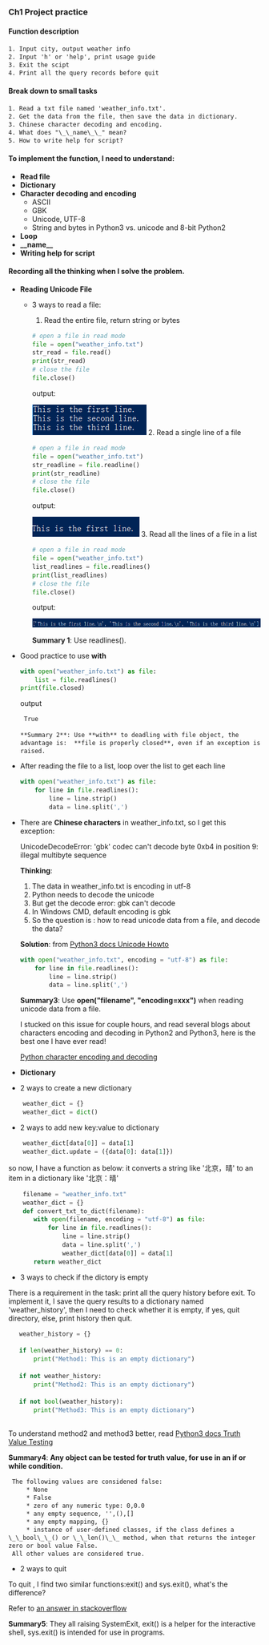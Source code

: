 ### Ch1 Project practice

#### Function description
    
    1. Input city, output weather info
    2. Input 'h' or 'help', print usage guide
    3. Exit the scipt
    4. Print all the query records before quit

#### Break down to small tasks

    1. Read a txt file named 'weather_info.txt'.
    2. Get the data from the file, then save the data in dictionary.
    3. Chinese character decoding and encoding.
    4. What does "\_\_name\_\_" mean?
    5. How to write help for script?

#### To implement the function, I need to understand:
* **Read file**
* **Dictionary**
* **Character decoding and encoding**
    * ASCII
    * GBK
    * Unicode, UTF-8
    * String and bytes in Python3 vs. unicode and 8-bit Python2
* **Loop**
* **\_\_name\_\_**
* **Writing help for script**

#### Recording all the thinking when I solve the problem.
* **Reading Unicode File**

    * 3 ways to read a file:
    
        1. Read the entire file, return string or bytes

        ```python
        # open a file in read mode
        file = open("weather_info.txt")
        str_read = file.read()
        print(str_read)
        # close the file
        file.close()
        
        ```
        output:
        
        ![](/assets/ch1practice/read.PNG)
        2. Read a single line of a file
        ```python
        # open a file in read mode
        file = open("weather_info.txt")
        str_readline = file.readline()
        print(str_readline)
        # close the file
        file.close()
        
        ```
        output:
        
        ![](/assets/ch1practice/readline.PNG)
        3. Read all the lines of a file in a list 
        ```python
        # open a file in read mode
        file = open("weather_info.txt")
        list_readlines = file.readlines()
        print(list_readlines)
        # close the file
        file.close()
        
        ```
        output:
        
        ![](/assets/ch1practice/readlines.PNG)
    
         **Summary 1**: Use readlines().
         
 * Good practice to use **with** 
 
      ```python
      with open("weather_info.txt") as file:
          list = file.readlines()
      print(file.closed)
      ```  
      
     output
     
        True
        
       **Summary 2**: Use **with** to deadling with file object, the advantage is:  **file is properly closed**, even if an exception is raised. 

  * After reading the file to a list, loop over the list to get each line
  
      ```python
      with open("weather_info.txt") as file:
          for line in file.readlines():
              line = line.strip()
              data = line.split(',')
      ```
  * There are **Chinese characters** in weather_info.txt, so I get this exception:
  
      UnicodeDecodeError: 'gbk' codec can't decode byte 0xb4 in position 9: illegal multibyte sequence
      
      **Thinking**:
  
      1. The data in weather_info.txt is encoding in utf-8
      2. Python needs to decode the unicode 
      3. But get the decode error: gbk can't decode
      4. In Windows CMD, default encoding is gbk
      5. So the question is : how to read unicode data from a file, and decode the data?
      
    **Solution**: from [Python3 docs Unicode Howto](https://docs.python.org/3/howto/unicode.html)
      
      ```python
      with open("weather_info.txt", encoding = "utf-8") as file:
          for line in file.readlines():
              line = line.strip()
              data = line.split(',')
      ```
    **Summary3**: Use **open("filename", "encoding=xxx")** when reading unicode data from a file.
    
    I stucked on this issue for couple hours, and read several blogs about characters encoding and decoding in Python2 and Python3, here is the best one I have ever read!
    
      [Python character encoding and decoding](http://ajucs.com/2015/11/10/Python-character-encoding-explained.html) 
  
* **Dictionary**

 * 2 ways to create a new dictionary
 
 ```python
     weather_dict = {}
     weather_dict = dict()
 ```
 
 * 2 ways to add new key:value to dictionary
 
 ```python
     weather_dict[data[0]] = data[1]
     weather_dict.update = ({data[0]: data[1]})
 ```
 
 so now, I have a function as below: it converts a string like '北京，晴' to an item in a dictionary like '北京：晴'
 
 ```python
     filename = "weather_info.txt"
     weather_dict = {}
     def convert_txt_to_dict(filename):
        with open(filename, encoding = "utf-8") as file:
            for line in file.readlines():
                line = line.strip()
                data = line.split(',')
                weather_dict[data[0]] = data[1]
        return weather_dict
 ```
 
 * 3 ways to check if the dictory is empty
 
 There is a requirement in the task: print all the query history before exit. To implement it, I save the query results to a dictionary named 'weather_history', then I need to check whether it is empty, if yes, quit directory, else, print history then quit.
 
 ```python
    weather_history = {}
    
    if len(weather_history) == 0:
        print("Method1: This is an empty dictionary")
    
    if not weather_history:
        print("Method2: This is an empty dictionary")
    
    if not bool(weather_history):
        print("Method3: This is an empty dictionary")
        
 ```
 To understand method2 and method3 better, read [Python3 docs Truth Value Testing](https://docs.python.org/3/library/stdtypes.html) 
 
 **Summary4**: **Any object can be tested for truth value, for use in an if or while condition.** 

     The following values are considened false: 
         * None
         * False
         * zero of any numeric type: 0,0.0
         * any empty sequence, '',(),[]
         * any empty mapping, {}
         * instance of user-defined classes, if the class defines a \_\_bool\_\_() or \_\_len()\_\_ method, when that returns the integer zero or bool value False.
     All other values are considered true.
 
 * 2 ways to quit

To quit , I find two similar functions:exit() and sys.exit(), what's the difference?
 
 Refer to [an answer in stackoverflow](http://stackoverflow.com/questions/6501121/difference-between-exit-and-sys-exit-in-python)
 
 **Summary5**: They all raising SystemExit, exit() is a helper for the interactive shell, sys.exit() is intended for use in programs.
 
 
    
      
  

   
                 
        















